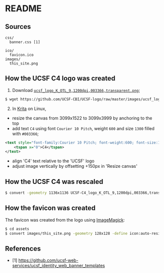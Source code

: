 # README

## Sources

```lang-none
css/
  banner.css [1]

ico/
  favicon.ico
images/
  this_site.png
```

## How the UCSF C4 logo was created

1. Download [`ucsf_logo_K_OTL_9,1200dpi,003366,transparent.png`](https://github.com/UCSF-CBI/UCSF-logo/);

```sh
$ wget https://github.com/UCSF-CBI/UCSF-logo/raw/master/images/ucsf_logo_K_OTL_9%2C1200dpi%2C003366%2Ctransparent.png
```

2. In [Krita](https://krita.org/) on Linux,

  * resize the canvas from 3099x1522 to 3099x3999 by anchoring to the top
  * add text `C4` using font `Courier 10 Pitch`, weight `600` and size `1300` filled with `#003366`;

```svg
<text style="font-family:Courier 10 Pitch; font-weight:600; font-size:1300px; fill: #003366;">
    <tspan x="0">C4</tspan>
</text>
```

  * align 'C4' text relative to the 'UCSF' logo
  * adjust image vertically by offsetting +150px in 'Resize canvas'


## How the UCSF C4 was rescaled

```sh
$ convert -geometry 1136x1136 UCSF-C4_logo_K_OTL_9,1200dpi,003366,transparent.png this_site.png
```


## How the favicon was created

The favicon was created from the logo using [ImageMagick](http://www.imagemagick.org/):
```sh
$ cd assets
$ convert images/this_site.png -geometry 128x128 -define icon:auto-resize=64,48,32,16 ico/favicon.ico
```


## References

* [1] <https://github.com/ucsf-web-services/ucsf_identity_web_banner_templates>
